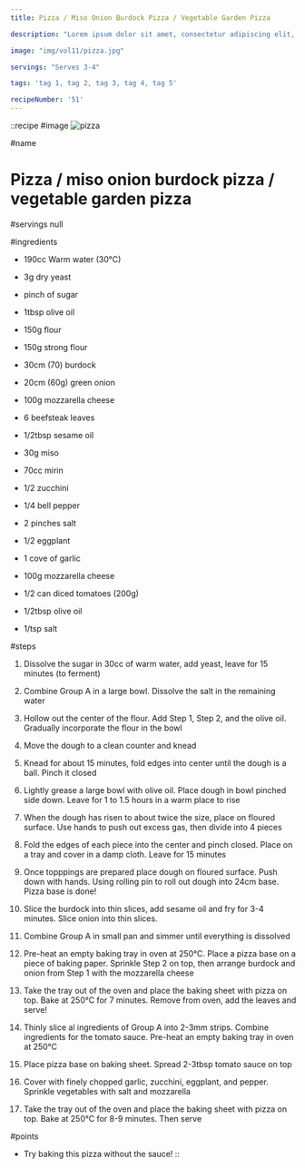 ```yaml
---
title: Pizza / Miso Onion Burdock Pizza / Vegetable Garden Pizza

description: "Lorem ipsum dolor sit amet, consectetur adipiscing elit, sed do eiusmod tempor incididunt ut labore et dolore magna aliqua. Tincidunt eget nullam non nisi est sit amet facilisis."

image: "img/vol11/pizza.jpg"

servings: "Serves 3-4"

tags: 'tag 1, tag 2, tag 3, tag 4, tag 5'

recipeNumber: '51'
---
```


::recipe
#image
![pizza](/img/vol11/pizza.jpg)

#name
# Pizza / miso onion burdock pizza / vegetable garden pizza

#servings
null

#ingredients
- 190cc Warm water (30°C)
- 3g dry yeast
- pinch of sugar
- 1tbsp olive oil

- 150g flour
- 150g strong flour

- 30cm (70) burdock
- 20cm (60g) green onion
- 100g mozzarella cheese
- 6 beefsteak leaves
- 1/2tbsp sesame oil

- 30g miso
- 70cc mirin

- 1/2 zucchini
- 1/4 bell pepper
- 2 pinches salt
- 1/2 eggplant
- 1 cove of garlic
- 100g mozzarella cheese

- 1/2 can diced tomatoes (200g)
- 1/2tbsp olive oil
- 1/tsp salt

#steps
1. Dissolve the sugar in 30cc of warm water, add yeast, leave for 15 minutes (to ferment)

2. Combine Group A in a large bowl. Dissolve the salt in the remaining water

3. Hollow out the center of the flour. Add Step 1, Step 2, and the olive oil. Gradually incorporate the flour in the bowl

4. Move the dough to a clean counter and knead

5. Knead for about 15 minutes, fold edges into center until the dough is a ball. Pinch it closed

6. Lightly grease a large bowl with olive oil. Place dough in bowl pinched side down. Leave for 1 to 1.5 hours in a warm place to rise

7. When the dough has risen to about twice the size, place on floured surface. Use hands to push out excess gas, then divide into 4 pieces

8. Fold the edges of each piece into the center and pinch closed. Place on a tray and cover in a damp cloth. Leave for 15 minutes

9. Once topppings are prepared place dough on floured surface. Push down with hands. Using rolling pin to roll out dough into 24cm base. Pizza base is done!

10. Slice the burdock into thin slices, add sesame oil and fry for 3-4 minutes. Slice onion into thin slices.

11. Combine Group A in small pan and simmer until everything is dissolved

12. Pre-heat an empty baking tray in oven at 250°C. Place a pizza base on a piece of baking paper. Sprinkle Step 2 on top, then arrange burdock and onion from Step 1 with the mozzarella cheese

13. Take the tray out of the oven and place the baking sheet with pizza on top. Bake at 250°C for 7 minutes. Remove from oven, add the leaves and serve!

14. Thinly slice al ingredients of Group A into 2-3mm strips. Combine ingredients for the tomato sauce. Pre-heat an empty baking tray in oven at 250°C

15. Place pizza base on baking sheet. Spread 2-3tbsp tomato sauce on top

16. Cover with finely chopped garlic, zucchini, eggplant, and pepper. Sprinkle vegetables with salt and mozzarella

17. Take the tray out of the oven and place the baking sheet with pizza on top. Bake at 250°C for 8-9 minutes. Then serve

#points
- Try baking this pizza without the sauce!
::